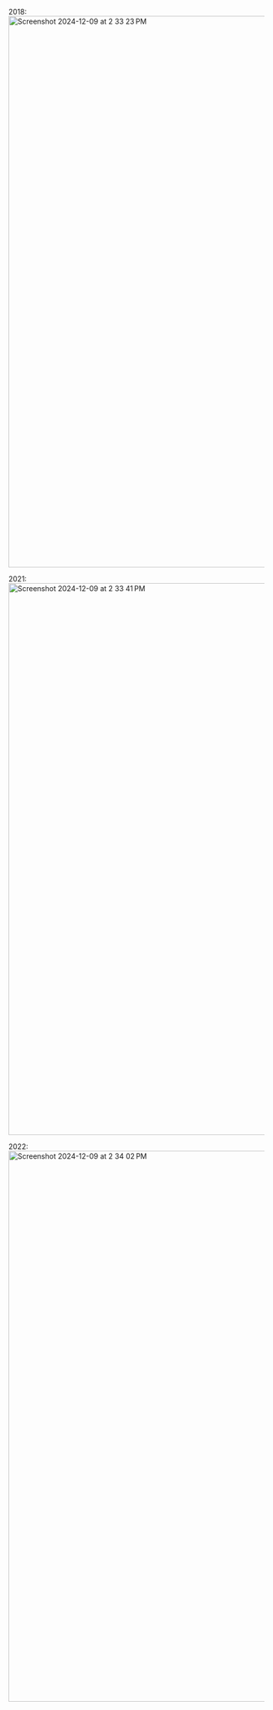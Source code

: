 2018:
<img width="1085" alt="Screenshot 2024-12-09 at 2 33 23 PM" src="https://github.com/user-attachments/assets/df8c051c-2fe0-45d8-8e24-337eb333fbd4">

2021:
<img width="1086" alt="Screenshot 2024-12-09 at 2 33 41 PM" src="https://github.com/user-attachments/assets/b075091f-e56e-4535-8199-4bba5c5f8322">

2022:
<img width="1084" alt="Screenshot 2024-12-09 at 2 34 02 PM" src="https://github.com/user-attachments/assets/482680ad-3adc-4265-8112-17b8ecc2924f">
